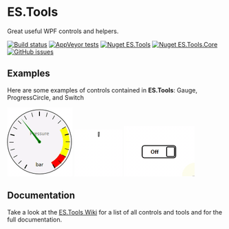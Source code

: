 # ES.Tools

Great useful WPF controls and helpers.

[![Build status](https://ci.appveyor.com/api/projects/status/jd0r84sejxmxysr3?svg=true)](https://ci.appveyor.com/project/pschimmel/es-tools)
[![AppVeyor tests](https://img.shields.io/appveyor/tests/pschimmel/es-tools)](https://ci.appveyor.com/project/pschimmel/es-tool)
[![Nuget ES.Tools](https://img.shields.io/nuget/v/ES.Tools?label=ES.Tools&logo=nuget)](https://www.nuget.org/packages/ES.Tools/)
[![Nuget ES.Tools.Core](https://img.shields.io/nuget/v/ES.Tools.Core?label=ES.Tools.Core&logo=nuget)](https://www.nuget.org/packages/ES.Tools.Core/)
[![GitHub issues](https://img.shields.io/github/issues/pschimmel/es.tools)](https://github.com/pschimmel/ES.Tools/issues)

## Examples

Here are some examples of controls contained in **ES.Tools**: Gauge, ProgressCircle, and Switch

![Gauge example](Documentation/Images/Gauge.gif "Gauge")
![ProgressCircle example](Documentation/Images/IntermediateProgressCircle.gif "ProgressCircle")
![Switch example](Documentation/Images/Switch.gif "Switch")

## Documentation
Take a look at the [ES.Tools Wiki](https://github.com/pschimmel/ES.Tools/wiki) for a list of all controls and tools and for the full documentation.
